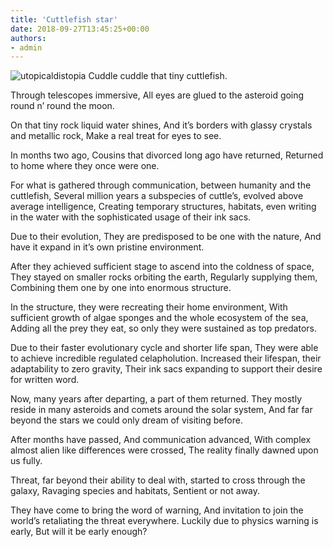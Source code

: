 ```yaml
---
title: 'Cuttlefish star'
date: 2018-09-27T13:45:25+00:00
authors:
- admin
---
```

![utopicaldistopia](posts/scifiasteroids.jpeg "") 
Cuddle cuddle that tiny cuttlefish.

Through telescopes immersive,
All eyes are glued to the asteroid going round n’ round the moon.

On that tiny rock liquid water shines,
And it’s borders with glassy crystals and metallic rock,
Make a real treat for eyes to see.

In months two ago,
Cousins that divorced long ago have returned,
Returned to home where they once were one.

For what is gathered through communication,
between humanity and the cuttlefish,
Several million years a subspecies of cuttle’s,
evolved above average intelligence,
Creating temporary structures, habitats,
even writing in the water with the sophisticated usage of their ink sacs.

Due to their evolution,
They are predisposed to be one with the nature,
And have it expand in it’s own pristine environment.

After they achieved sufficient stage to ascend into the coldness of space,
They stayed on smaller rocks orbiting the earth,
Regularly supplying them,
Combining them one by one into enormous structure.

In the structure, they were recreating their home environment,
With sufficient growth of algae sponges and the whole ecosystem of the sea,
Adding all the prey they eat, so only they were sustained as top predators.

Due to their faster evolutionary cycle and shorter life span,
They were able to achieve incredible regulated celapholution.
Increased their lifespan, their adaptability to zero gravity,
Their ink sacs expanding to support their desire for written word.

Now, many years after departing, a part of them returned.
They mostly reside in many asteroids and comets around the solar system,
And far far beyond the stars we could only dream of visiting before.

After months have passed,
And communication advanced,
With complex almost alien like differences were crossed,
The reality finally dawned upon us fully.

Threat, far beyond their ability to deal with, started to cross through the galaxy,
Ravaging species and habitats,
Sentient or not away.

They have come to bring the word of warning,
And invitation to join the world’s retaliating the threat everywhere.
Luckily due to physics warning is early,
But will it be early enough?